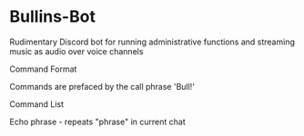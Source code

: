 # Bullins-Bot
Rudimentary Discord bot for running administrative functions and streaming music as audio over voice channels

Command Format

Commands are prefaced by the call phrase 'Bull!'

Command List

Echo phrase - repeats "phrase" in current chat
